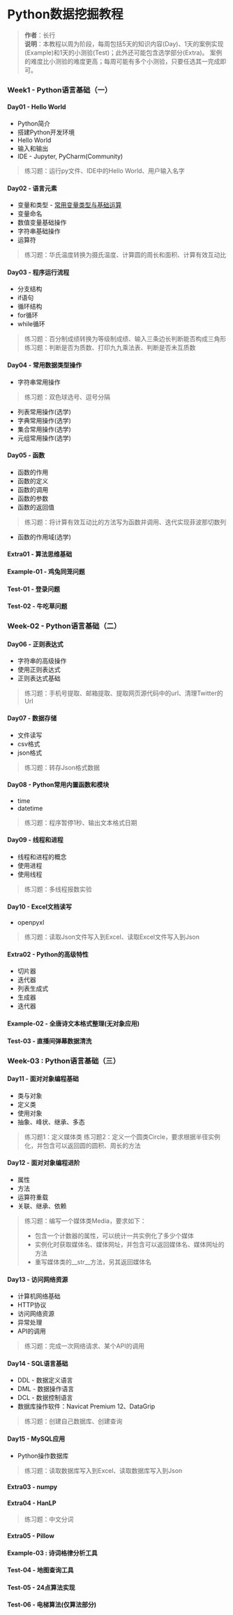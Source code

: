 # Python数据挖掘教程
> **作者**：长行\
> **说明**：本教程以周为阶段，每周包括5天的知识内容(Day)、1天的案例实现(Example)和1天的小测验(Test)；此外还可能包含选学部分(Extra)。
> 案例的难度比小测验的难度更高；每周可能有多个小测验，只要任选其一完成即可。

### Week1 - Python语言基础（一）
#### Day01 - Hello World
* Python简介
* 搭建Python开发环境
* Hello World
* 输入和输出
* IDE - Jupyter, PyCharm(Community)
> 练习题：运行py文件、IDE中的Hello World、用户输入名字
#### Day02 - 语言元素
* 变量和类型 -
 [常用变量类型与基础运算](https://github.com/Changxing97/Python-Data-mining-Tutorial/blob/master/Week-01/%E5%B8%B8%E7%94%A8%E5%8F%98%E9%87%8F%E7%B1%BB%E5%9E%8B%E4%B8%8E%E5%9F%BA%E7%A1%80%E8%BF%90%E7%AE%97.ipynb)
* 变量命名
* 数值变量基础操作
* 字符串基础操作
* 运算符
> 练习题：华氏温度转换为摄氏温度、计算圆的周长和面积、计算有效互动比
#### Day03 - 程序运行流程
* 分支结构
* if语句
* 循环结构
* for循环
* while循环
> 练习题：百分制成绩转换为等级制成绩、输入三条边长判断能否构成三角形
> 练习题：判断是否为质数、打印九九乘法表、判断是否未互质数
#### Day04 - 常用数据类型操作
* 字符串常用操作
> 练习题：双色球选号、逗号分隔
* 列表常用操作(选学)
* 字典常用操作(选学)
* 集合常用操作(选学)
* 元组常用操作(选学)
#### Day05 - 函数
* 函数的作用
* 函数的定义
* 函数的调用
* 函数的参数
* 函数的返回值
> 练习题：将计算有效互动比的方法写为函数并调用、迭代实现菲波那切数列
* 函数的作用域(选学)
#### Extra01 - 算法思维基础
#### Example-01 - 鸡兔同笼问题
#### Test-01 - 登录问题
#### Test-02 - 牛吃草问题
### Week-02 - Python语言基础（二）
#### Day06 - 正则表达式
* 字符串的高级操作 
* 使用正则表达式
* 正则表达式基础
> 练习题：手机号提取、邮箱提取、提取网页源代码中的url、清理Twitter的Url
#### Day07 - 数据存储
* 文件读写
* csv格式
* json格式
> 练习题：转存Json格式数据
#### Day08 - Python常用内置函数和模块
* time
* datetime
> 练习题：程序暂停1秒、输出文本格式日期
#### Day09 - 线程和进程
* 线程和进程的概念
* 使用进程
* 使用线程
> 练习题：多线程报数实验
#### Day10 - Excel文档读写
* openpyxl
> 练习题：读取Json文件写入到Excel、读取Excel文件写入到Json
#### Extra02 - Python的高级特性
* 切片器
* 迭代器
* 列表生成式
* 生成器
* 迭代器
#### Example-02 - 全唐诗文本格式整理(无对象应用)
#### Test-03 - 直播间弹幕数据清洗
### Week-03 : Python语言基础（三）
#### Day11 - 面对对象编程基础
* 类与对象
* 定义类
* 使用对象
* 抽象、峰状、继承、多态
> 练习题1：定义媒体类
> 练习题2：定义一个圆类Circle，要求根据半径实例化，并包含可以返回圆的圆积、周长的方法
#### Day12 - 面对对象编程进阶
* 属性
* 方法
* 运算符重载
* 关联、继承、依赖
> 练习题：编写一个媒体类Media，要求如下：
> * 包含一个计数器的属性，可以统计一共实例化了多少个媒体
> * 实例化时获取媒体名、媒体网址，并包含可以返回媒体名、媒体网址的方法
> * 重写媒体类的__str__方法，另其返回媒体名
#### Day13 - 访问网络资源
* 计算机网络基础
* HTTP协议
* 访问网络资源
* 异常处理
* API的调用
> 练习题：完成一次网络请求、某个API的调用
#### Day14 - SQL语言基础
* DDL - 数据定义语言
* DML - 数据操作语言
* DCL - 数据控制语言
* 数据库操作软件：Navicat Premium 12、DataGrip
> 练习题：创建自己数据库、创建查询
#### Day15 - MySQL应用
* Python操作数据库
> 练习题：读取数据库写入到Excel、读取数据库写入到Json
#### Extra03 - numpy
#### Extra04 - HanLP
> 练习题：中文分词
#### Extra05 - Pillow
#### Example-03 : 诗词格律分析工具
#### Test-04 - 地图查询工具
#### Test-05 - 24点算法实现
#### Test-06 - 电梯算法(仅算法部分)
